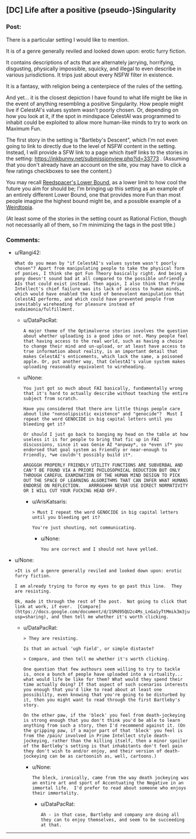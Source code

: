## [DC] Life after a positive (pseudo-)Singularity

### Post:

There is a particular setting I would like to mention.

It is of a genre generally reviled and looked down upon: erotic furry fiction.

It contains descriptions of acts that are alternately jarrying, horrifying, disgusting, physically impossible, squicky, and illegal to even describe in various jurisdictions. It trips just about every NSFW filter in existence.

It is a fantasy, with religion being a centerpiece of the rules of the setting.

And yet... it is the closest depiction I have found to what life might be like in the event of anything resembling a positive Singularity. How people might live if CelestAI's values system wasn't poorly chosen. Or, depending on how you look at it, if the spot in mindspace CelestAI was programmed to inhabit could be exploited to allow more human-like minds to try to work on Maximum Fun. 

The first story in the setting is "Bartleby's Descent", which I'm not even going to link to directly due to the level of NSFW content in the setting. Instead, I will provide a SFW link to a page which itself links to the stories in the setting: https://inkbunny.net/submissionview.php?id=33773 . (Assuming that you don't already have an account on the site, you may have to click a few ratings checkboxes to see the content.)

You may recall [Reedspacer's Lower Bound](http://lesswrong.com/lw/xt/interpersonal_entanglement/), as a lower limit to how cool the future you aim for should be; I'm bringing up this setting as an example of an entirely different Lower Bound, one that provides more Fun than most people imagine the highest bound might be, and a possible example of a [Weirdtopia](http://lesswrong.com/lw/xm/building_weirdtopia/).


(At least some of the stories in the setting count as Rational Fiction, though not necessarily all of them, so I'm minimizing the tags in the post title.)

### Comments:

- u/Rangi42:
  ```
  What do you mean by "if CelestAI's values system wasn't poorly chosen"? Apart from manipulating people to take the physical form of ponies, I think she got Fun Theory basically right. And being a pony doesn't sound bad at all compared to the possible unfriendly AIs that could exist instead. Then again, I also think that Prime Intellect's chief failure was its lack of access to human minds, which would have enabled the kind of benevolent manipulation that CelestAI performs, and which could have prevented people from inevitably wireheading for pleasure instead of eudaimonia/fulfillment.
  ```

  - u/DataPacRat:
    ```
    A major theme of the Optimalverse stories involves the question about whether uploading is a good idea or not. Many people feel that having access to the real world, such as having a choice to change their mind and un-upload, or at least have access to true information about reality, is an important detail that makes CelestAI's enticements, which lack the same, a poisoned apple. Or, put another way, that CelestAI's value system makes uploading reasonably equivalent to wireheading.
    ```

  - u/None:
    ```
    You just got so much about FAI basically, fundamentally wrong that it's hard to actually describe without teaching the entire subject from scratch.

    Have you considered that there are little things people care about like "nonsolipsistic existence" and "genocide"?  Must I repeat the word GENOCIDE in big capital letters until you bleeding get it?

    Or should I just go back to banging my head on the table at how useless it is for people to bring that fic up in FAI discussions, since it was Genie AI *anyway*, so *even if* you endorsed that goal system as Friendly or near-enough to Friendly, *we couldn't possibly build it*.

    ARGGGGH PROPERLY FRIENDLY UTILITY FUNCTIONS ARE SUBVERBAL AND CAN'T BE FOUND VIA A PRIORI PHILOSOPHICAL DEDUCTION BUT ONLY THROUGH CAREFUL EXAMINATION OF THE HUMAN MIND DESIGN TO PICK OUT THE SPACE OF LEARNING ALGORITHMS THAT CAN INFER WHAT HUMANS ENDORSE ON REFLECTION.   ARRRGGHHH NEVER USE DIRECT NORMATIVITY OR I WILL CUT YOUR FUCKING HEAD OFF.
    ```

    - u/ArisKatsaris:
      ```
      > Must I repeat the word GENOCIDE in big capital letters until you bleeding get it?

      You're just shouting, not communicating.
      ```

      - u/None:
        ```
        You are correct and I should not have yelled.
        ```

- u/None:
  ```
  >It is of a genre generally reviled and looked down upon: erotic furry fiction.

  I am already trying to force my eyes to go past this line.  They are resisting.

  Ok, made it through the rest of the post.  Not going to click that link at work, if ever.  [Compare](https://docs.google.com/document/d/1SMd95QU2c4Ms_LnGa1yTtMmik3m3ju6vL22GPECc7cE/edit?usp=sharing), and then tell me whether it's worth clicking.
  ```

  - u/DataPacRat:
    ```
    > They are resisting.

    Is that an actual 'ugh field', or simple distaste?

    > Compare, and then tell me whether it's worth clicking.

    One question that few authours seem willing to try to tackle is, once a bunch of people have uploaded into a virtuality... what would life be like for them? What would they spend their time actually doing? If that aspect of such scenarios interests you enough that you'd like to read about at least one possibility, even knowing that you're going to be disturbed by it, then you might want to read through the first Bartleby's story.

    On the other paw, if the 'bleck' you feel from death-jockeying is strong enough that you don't think you'd be able to learn anything from such a story, then I'd recommend against it. (On the gripping paw, if a major part of that 'bleck' you feel is from the /pain/ involved in Prime Intellect style death-jockeying, rather than the killing itself, then a minor spoiler of the Bartleby's setting is that inhabitants don't feel pain they don't wish to and/or enjoy, and their version of death-jockeying can be as cartoonish as, well, cartoons.)
    ```

    - u/None:
      ```
      The bleck, ironically, came from the way death jockeying was an entire art and sport of Accentuating the Negative in an immortal life.  I'd prefer to read about someone who enjoys their immortality.
      ```

      - u/DataPacRat:
        ```
        Ah - in that case, Bartleby and company are doing all they can to enjoy themselves, and seem to be succeeding at that.
        ```

---

